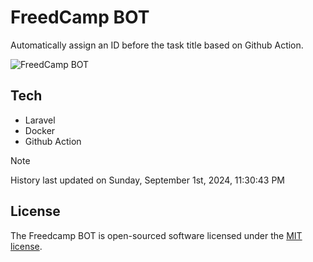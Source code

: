 # FreedCamp BOT

Automatically assign an ID before the task title based on Github Action.

![FreedCamp BOT](https://repository-images.githubusercontent.com/737932867/7d34798b-2680-471c-b089-a78a718d3d6a)

## Tech

- Laravel
- Docker
- Github Action

> [!NOTE]  
> History last updated on Sunday, September 1st, 2024, 11:30:43 PM

## License

The Freedcamp BOT is open-sourced software licensed under the [MIT license](https://opensource.org/licenses/MIT).
